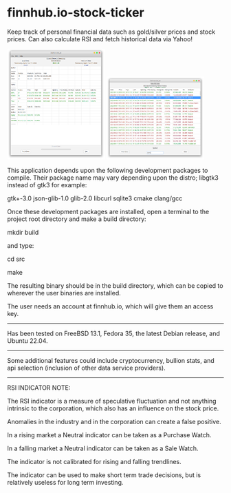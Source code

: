 # finnhub.io-stock-ticker
Keep track of personal financial data such as gold/silver prices and stock prices.  Can also calculate RSI and fetch historical data via Yahoo!

<p float="left">
  <img src="/financials.png" height="45%" width="45%" >
  <img src="/financials2.png" height="45%" width="45%" > 
</p>

This application depends upon the following development packages to compile.
Their package name may vary depending upon the distro; libgtk3 instead of 
gtk3 for example:

gtk+-3.0 json-glib-1.0 glib-2.0 libcurl sqlite3 cmake clang/gcc

Once these development packages are installed, open a terminal to the project root directory and make a build directory: 

mkdir build

and type: 

cd src

make

The resulting binary should be in the build directory,
which can be copied to wherever the user binaries are installed.

The user needs an account at finnhub.io, which will give them an access key.

----------------------------------------------------------
Has been tested on FreeBSD 13.1, Fedora 35, 
the latest Debian release, and Ubuntu 22.04.

----------------------------------------------------------

Some additional features could include cryptocurrency, bullion stats, and api 
selection (inclusion of other data service providers).

----------------------------------------------------------

RSI INDICATOR NOTE: 

The RSI indicator is a measure of speculative fluctuation and not anything intrinsic to the corporation, 
which also has an influence on the stock price.

Anomalies in the industry and in the corporation can create a false positive.  

In a rising market a Neutral indicator can be taken as a Purchase Watch.

In a falling market a Neutral indicator can be taken as a Sale Watch.

The indicator is not calibrated for rising and falling trendlines.

The indicator can be used to make short term trade decisions, but is relatively useless for
long term investing.
